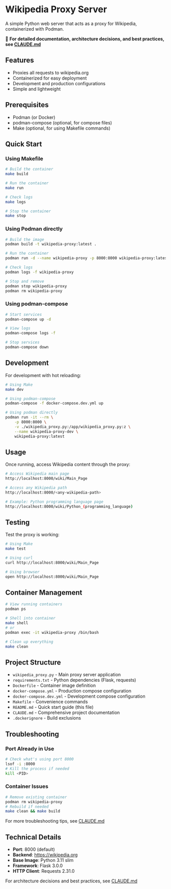 # Wikipedia Proxy Server

A simple Python web server that acts as a proxy for Wikipedia, containerized with Podman.

📖 **For detailed documentation, architecture decisions, and best practices, see [CLAUDE.md](CLAUDE.md)**

## Features

- Proxies all requests to wikipedia.org
- Containerized for easy deployment
- Development and production configurations
- Simple and lightweight

## Prerequisites

- Podman (or Docker)
- podman-compose (optional, for compose files)
- Make (optional, for using Makefile commands)

## Quick Start

### Using Makefile

```bash
# Build the container
make build

# Run the container
make run

# Check logs
make logs

# Stop the container
make stop
```

### Using Podman directly

```bash
# Build the image
podman build -t wikipedia-proxy:latest .

# Run the container
podman run -d --name wikipedia-proxy -p 8000:8000 wikipedia-proxy:latest

# Check logs
podman logs -f wikipedia-proxy

# Stop and remove
podman stop wikipedia-proxy
podman rm wikipedia-proxy
```

### Using podman-compose

```bash
# Start services
podman-compose up -d

# View logs
podman-compose logs -f

# Stop services
podman-compose down
```

## Development

For development with hot reloading:

```bash
# Using Make
make dev

# Using podman-compose
podman-compose -f docker-compose.dev.yml up

# Using podman directly
podman run -it --rm \
    -p 8000:8000 \
    -v ./wikipedia_proxy.py:/app/wikipedia_proxy.py:z \
    --name wikipedia-proxy-dev \
    wikipedia-proxy:latest
```

## Usage

Once running, access Wikipedia content through the proxy:

```bash
# Access Wikipedia main page
http://localhost:8000/wiki/Main_Page

# Access any Wikipedia path
http://localhost:8000/<any-wikipedia-path>

# Example: Python programming language page
http://localhost:8000/wiki/Python_(programming_language)
```

## Testing

Test the proxy is working:

```bash
# Using Make
make test

# Using curl
curl http://localhost:8000/wiki/Main_Page

# Using browser
open http://localhost:8000/wiki/Main_Page
```

## Container Management

```bash
# View running containers
podman ps

# Shell into container
make shell
# or
podman exec -it wikipedia-proxy /bin/bash

# Clean up everything
make clean
```

## Project Structure

- `wikipedia_proxy.py` - Main proxy server application
- `requirements.txt` - Python dependencies (Flask, requests)
- `Dockerfile` - Container image definition
- `docker-compose.yml` - Production compose configuration
- `docker-compose.dev.yml` - Development compose configuration
- `Makefile` - Convenience commands
- `README.md` - Quick start guide (this file)
- `CLAUDE.md` - Comprehensive project documentation
- `.dockerignore` - Build exclusions

## Troubleshooting

### Port Already in Use
```bash
# Check what's using port 8000
lsof -i :8000
# Kill the process if needed
kill <PID>
```

### Container Issues
```bash
# Remove existing container
podman rm wikipedia-proxy
# Rebuild if needed
make clean && make build
```

For more troubleshooting tips, see [CLAUDE.md](CLAUDE.md#troubleshooting)

## Technical Details

- **Port**: 8000 (default)
- **Backend**: https://wikipedia.org
- **Base Image**: Python 3.11 slim
- **Framework**: Flask 3.0.0
- **HTTP Client**: Requests 2.31.0

For architecture decisions and best practices, see [CLAUDE.md](CLAUDE.md#architecture-decisions)